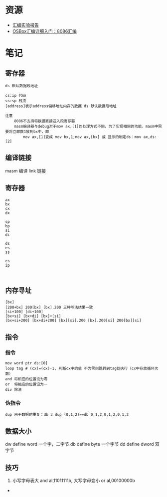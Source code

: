 # 资源
* [汇编实验报告](http://m.dongjinxudianchi.com/ztnews/kghfdh9d8kaadh898b8ahlej.html)
* [OSBox汇编详细入门：8086汇编](http://feichashao.com/dosbox_basic_tutorial/)
# 笔记
## 寄存器

```
ds 默认数据段地址
```
```
cs:ip 代码
ss:sp 栈顶
[address]表示address偏移地址内存的数据 ds 默认数据段地址
```
```
注意
	8086不支持将数据直接送入段寄存器
	masm编译器与debug对于mov ax,[1]的处理方式不同，为了实现相同的功能，masm中需要将立即数1放到bx中，即
		mov ax,[1]变成 mov bx,1;mov ax,[bx] 或 显示的制定ds：mov ax,ds:[2]
```

## 编译链接
masm	编译
link	链接
## 寄存器
```
ax
bx
cx
dx

sp
bp
si
di

ds
es
ss

cs
ip



```
## 内存寻址
```
[bx]
[200+bx] 200[bx] [bx].200 三种写法结果一致
[si+100] [di+100]
[bx+si] [bx+di] [bx]+[si]
[bx+si+200] [bx+di+200] [bx][si].200 [bx].200[si] 200[bx][si]
```

## 指令
### 指令
```
mov word ptr ds:[0]
loop tag # (cx)=(cx)-1, 判断cx中的值 不为零则跳转到tag处执行（cx中存放循环次数）
and 将相应的位置设为零
or 	将相应的位置设为一
div 除法
```
### 伪指令

```
dup 用于数据的重复：db 3 dup (0,1,2)==db 0,1,2,0,1,2,0,1,2
```

## 数据大小

dw define word 一个字，二字节
db define byte 一个字节
dd define dword 双字节

## 技巧
1. 小写字母表大 and al,11011111b, 大写字母变小 or al,00100000b
* 